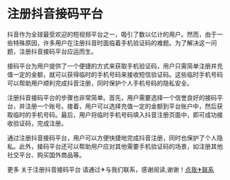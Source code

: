 # 注册抖音接码平台

抖音作为全球最受欢迎的短视频平台之一，吸引了数以亿计的用户。然而，由于一些特殊原因，许多用户在注册抖音时面临着手机验证码的难题。为了解决这一问题，注册抖音接码平台应运而生。

接码平台为用户提供了一个便捷的方式来获取手机验证码，用户只需简单注册并充值一定的金额，就可以获得临时的手机号码来接收短信验证码。这些临时手机号码可以帮助用户顺利完成抖音注册，同时保护个人手机号码的隐私安全。

注册抖音接码平台的步骤也非常简单。首先，用户需要选择一个信誉良好的接码平台，并注册一个账号。接着，用户可以选择充值一定的金额到平台账户中，然后获取临时的手机号码。最后，用户将临时手机号码填入抖音注册页面中，即可成功接收验证码，完成注册。

通过注册抖音接码平台，用户可以方便快捷地完成抖音注册，同时也保护了个人隐私。此外，接码平台还可以帮助用户应对其他需要手机验证码的场景，如注册其他社交平台、购买国外商品等。

更多 关于注册抖音接码平台 请通过✈与我们联系，感谢阅读,谢谢！[点我✈联系](https://add.k02.cc)
